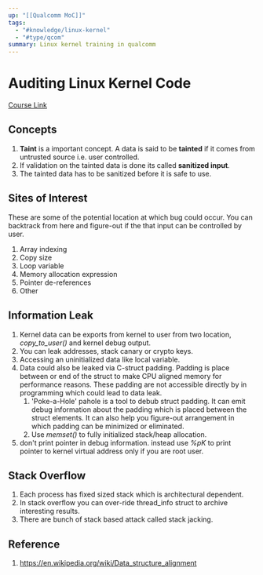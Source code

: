 ```yaml
---
up: "[[Qualcomm MoC]]"
tags:
  - "#knowledge/linux-kernel"
  - "#type/qcom"
summary: Linux kernel training in qualcomm
---
```

# Auditing Linux Kernel Code

[Course Link](https://learning.qualcomm.com/course/view.php?id=23391)

## Concepts

1. **Taint** is a important concept. A data is said to be **tainted** if it comes from untrusted source i.e. user controlled.
2. If validation on the tainted data is done its called **sanitized input**.
3. The tainted data has to be sanitized before it is safe to use.

## Sites of Interest

These are some of the potential location at which bug could occur. You can backtrack from here and figure-out if the that input can be controlled by user.  

1. Array indexing
2. Copy size
3. Loop variable
4. Memory allocation expression
5. Pointer de-references
6. Other

## Information Leak

1. Kernel data can be exports from kernel to user from two location, *copy_to_user()* and kernel debug output.
2. You can leak addresses, stack canary or crypto keys.
3. Accessing an uninitialized data like local variable.
4. Data could also be leaked via C-struct padding. Padding is place between or end of the struct to make CPU aligned memory for performance reasons. These padding are not accessible directly by in programming which could lead to data leak.
	1. 'Poke-a-Hole' pahole is a tool to debub struct padding. It can emit debug information about the padding which is placed between the struct elements. It can also help you figure-out arrangement in which padding can be minimized or eliminated.
	2. Use *memset()* to fully initialized stack/heap allocation.
5. don't print pointer in debug information. instead use *%pK* to print pointer to kernel virtual address only if you are root user.

## Stack Overflow
1. Each process has fixed sized stack which is architectural dependent.
2. In stack overflow you can over-ride thread_info struct to archive interesting results.
3. There are bunch of stack based attack called stack jacking.

## Reference

1. https://en.wikipedia.org/wiki/Data_structure_alignment